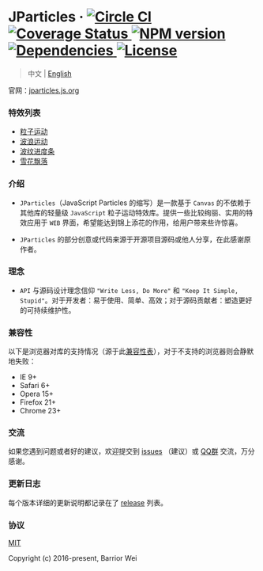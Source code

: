 <h1>
  JParticles ·
  <a href="https://circleci.com/gh/Barrior/JParticles">
    <img src="https://circleci.com/gh/Barrior/JParticles.svg?style=shield" alt="Circle CI">
  </a>
  <a href="https://coveralls.io/github/Barrior/JParticles?branch=master">
    <img src="https://coveralls.io/repos/github/Barrior/JParticles/badge.svg?branch=master" alt="Coverage Status">
  </a>
  <a href="https://badge.fury.io/js/jparticles">
    <img src="https://badge.fury.io/js/jparticles.svg" alt="NPM version">
  </a>
  <a href="https://www.npmjs.com/package/jparticles">
    <img src="https://img.shields.io/badge/dependencies-none-brightgreen.svg" alt="Dependencies">
  </a>
  <a href="https://github.com/Barrior/JParticles/blob/master/LICENSE">
    <img src="https://img.shields.io/badge/license-MIT-blue.svg" alt="License">
  </a>
</h1>

> 中文 | [English](./README_en.md)

官网：[jparticles.js.org](https://jparticles.js.org/)


### 特效列表

- [粒子运动](https://jparticles.js.org/#/examples/particle)
- [波浪运动](https://jparticles.js.org/#/examples/wave)
- [波纹进度条](https://jparticles.js.org/#/examples/wave_loading)
- [雪花飘落](https://jparticles.js.org/#/examples/snow)


### 介绍

- `JParticles`（JavaScript Particles 的缩写）是一款基于 `Canvas` 的不依赖于其他库的轻量级 `JavaScript` 粒子运动特效库。提供一些比较绚丽、实用的特效应用于 `WEB` 界面，希望能达到锦上添花的作用，给用户带来些许惊喜。

- `JParticles` 的部分创意或代码来源于开源项目源码或他人分享，在此感谢原作者。


### 理念

- `API` 与源码设计理念信仰 `"Write Less, Do More"` 和 `"Keep It Simple, Stupid"`。对于开发者：易于使用、简单、高效；对于源码贡献者：塑造更好的可持续维护性。


### 兼容性

以下是浏览器对库的支持情况（源于此[兼容性表](./docs/compatibility_table.md)），对于不支持的浏览器则会静默地失败：

- IE 9+
- Safari 6+
- Opera 15+
- Firefox 21+
- Chrome 23+


### 交流

如果您遇到问题或者好的建议，欢迎提交到 [issues](https://github.com/Barrior/JParticles/issues) （建议）或 [QQ群](http://shang.qq.com/wpa/qunwpa?idkey=f548e3f94e0040a2ac5adfe4fec6915ef67c8c1b6ba5784ff6d5049c6135a759) 交流，万分感谢。


### 更新日志

每个版本详细的更新说明都记录在了 [release](https://github.com/Barrior/JParticles/releases) 列表。


### 协议

[MIT](./LICENSE)

Copyright (c) 2016-present, Barrior Wei
